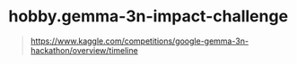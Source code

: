 # hobby.gemma-3n-impact-challenge

> https://www.kaggle.com/competitions/google-gemma-3n-hackathon/overview/timeline
